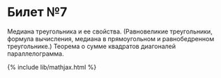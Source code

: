 # Билет №7
Медиана треугольника и ее свойства. (Равновеликие треугольники, формула вычисления, медиана в прямоугольном и равнобедренном треугольнике.) Теорема о сумме квадратов диагоналей параллелограмма.




{% include lib/mathjax.html %}